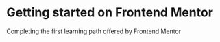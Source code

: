 # Getting started on Frontend Mentor 
Completing the first learning path offered by Frontend Mentor
